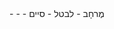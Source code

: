 <meta data-spell-branch  data-spell-update-dyn-onchange>
- <meta data-dyn="spell-word-prediction" data-words-file="he.json" data-max-nodes="3"  data-predict-after-n-chars="3">
- <meta data-dyn="spell-letter-prediction" data-words-file="he.json">
- מֶרחָב <meta data-spell-letter=" ">
- לבטל <meta data-spell-delchar>
- סיים <meta data-spell-finish>
